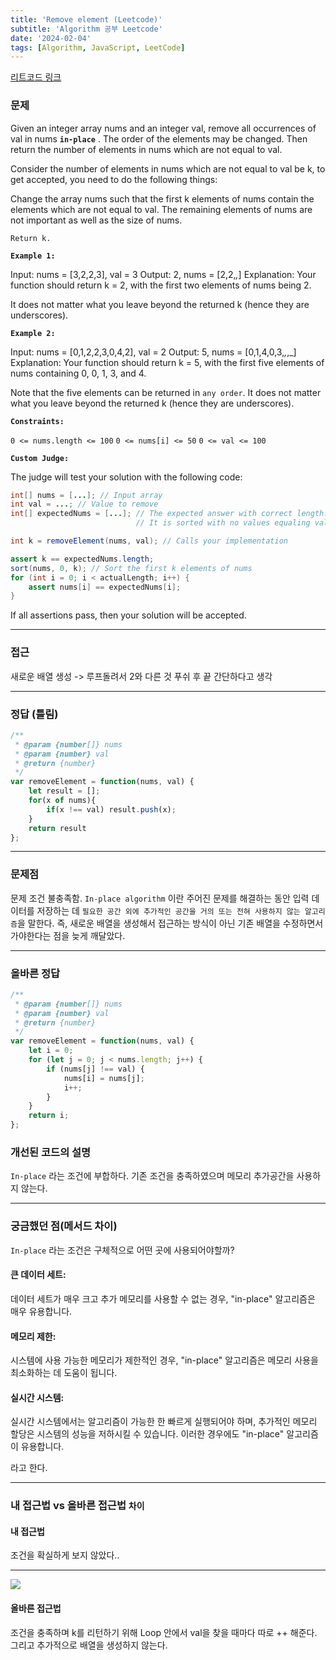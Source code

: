 ```yaml
---
title: 'Remove element (Leetcode)'
subtitle: 'Algorithm 공부 Leetcode'
date: '2024-02-04'
tags: [Algorithm, JavaScript, LeetCode]
---
```


<span class='blogLink'>[리트코드 링크](https://leetcode.com/problems/remove-element/description/)</span>

### 문제

Given an integer array nums and an integer val, remove all occurrences of val in nums **`in-place`** . The order of the elements may be changed. Then return the number of elements in nums which are not equal to val.

Consider the number of elements in nums which are not equal to val be k, to get accepted, you need to do the following things:

Change the array nums such that the first k elements of nums contain the elements which are not equal to val. The remaining elements of nums are not important as well as the size of nums.

`Return k.`

**`Example 1:`**

Input: nums = [3,2,2,3], val = 3
Output: 2, nums = [2,2,_,_]
Explanation: Your function should return k = 2, with the first two elements of nums being 2.

It does not matter what you leave beyond the returned k (hence they are underscores).

**`Example 2:`**

Input: nums = [0,1,2,2,3,0,4,2], val = 2
Output: 5, nums = [0,1,4,0,3,_,_,_]
Explanation: Your function should return k = 5, with the first five elements of nums containing 0, 0, 1, 3, and 4.

Note that the five elements can be returned in `any order`.
It does not matter what you leave beyond the returned k (hence they are underscores).
 

**`Constraints:`**

`0 <= nums.length <= 100`
`0 <= nums[i] <= 50`
`0 <= val <= 100`

**`Custom Judge:`**

The judge will test your solution with the following code:

```java
int[] nums = [...]; // Input array
int val = ...; // Value to remove
int[] expectedNums = [...]; // The expected answer with correct length.
                            // It is sorted with no values equaling val.

int k = removeElement(nums, val); // Calls your implementation

assert k == expectedNums.length;
sort(nums, 0, k); // Sort the first k elements of nums
for (int i = 0; i < actualLength; i++) {
    assert nums[i] == expectedNums[i];
}
```
If all assertions pass, then your solution will be accepted.

----

### 접근

새로운 배열 생성 -> 루프돌려서 2와 다른 것 푸쉬 후 끝
간단하다고 생각

----

### 정답 (틀림)

```javascript
/**
 * @param {number[]} nums
 * @param {number} val
 * @return {number}
 */
var removeElement = function(nums, val) {
    let result = [];
    for(x of nums){
        if(x !== val) result.push(x);
    }
    return result
};
```


----

### 문제점

문제 조건 불충족함. `In-place algorithm` 이란 주어진 문제를 해결하는 동안 입력 데이터를 저장하는 데 `필요한 공간 외에 추가적인 공간을 거의 또는 전혀 사용하지 않는 알고리즘`을 말한다. 즉, 새로운 배열을 생성해서 접근하는 방식이 아닌 기존 배열을 수정하면서 가야한다는 점을 늦게 깨달았다.

----

### 올바른 정답

```javascript
/**
 * @param {number[]} nums
 * @param {number} val
 * @return {number}
 */
var removeElement = function(nums, val) {
    let i = 0;
    for (let j = 0; j < nums.length; j++) {
        if (nums[j] !== val) {
            nums[i] = nums[j];
            i++;
        }
    }
    return i;
};
```


### 개선된 코드의 설명

`In-place` 라는 조건에 부합하다. 기존 조건을 충족하였으며 메모리 추가공간을 사용하지 않는다.

----

### 궁금했던 점(메서드 차이)

`In-place` 라는 조건은 구체적으로 어떤 곳에 사용되어야할까?

#### 큰 데이터 세트: 
데이터 세트가 매우 크고 추가 메모리를 사용할 수 없는 경우, "in-place" 알고리즘은 매우 유용합니다.

#### 메모리 제한: 
시스템에 사용 가능한 메모리가 제한적인 경우, "in-place" 알고리즘은 메모리 사용을 최소화하는 데 도움이 됩니다.

#### 실시간 시스템: 
실시간 시스템에서는 알고리즘이 가능한 한 빠르게 실행되어야 하며, 추가적인 메모리 할당은 시스템의 성능을 저하시킬 수 있습니다. 이러한 경우에도 "in-place" 알고리즘이 유용합니다.

라고 한다.

-----

### 내 접근법 vs 올바른 접근법 `차이`


#### **내 접근법**

조건을 확실하게 보지 않았다..

----

<img className='blogImage' src='/blog/remove_element_answer.png'>

#### **올바른 접근법**

조건을 충족하며 k를 리턴하기 위해 Loop 안에서 val을 찾을 때마다 따로 ++ 해준다.
그리고 추가적으로 배열을 생성하지 않는다.

